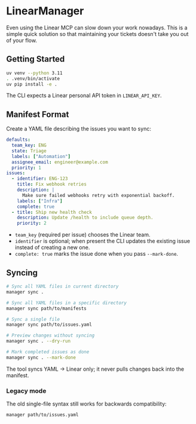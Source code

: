 # LinearManager

Even using the Linear MCP can slow down your work nowadays. This is a simple quick solution so that maintaining your tickets doesn't take you out of your flow.

## Getting Started

```bash
uv venv --python 3.11
. .venv/bin/activate
uv pip install -e .
```

The CLI expects a Linear personal API token in `LINEAR_API_KEY`.

## Manifest Format

Create a YAML file describing the issues you want to sync:

```yaml
defaults:
  team_key: ENG
  state: Triage
  labels: ["Automation"]
  assignee_email: engineer@example.com
  priority: 1
issues:
  - identifier: ENG-123
    title: Fix webhook retries
    description: |
      Make sure failed webhooks retry with exponential backoff.
    labels: ["Infra"]
    complete: true
  - title: Ship new health check
    description: Update /health to include queue depth.
    priority: 2
```

- `team_key` (required per issue) chooses the Linear team.
- `identifier` is optional; when present the CLI updates the existing issue instead of creating a new one.
- `complete: true` marks the issue done when you pass `--mark-done`.

## Syncing

```bash
# Sync all YAML files in current directory
manager sync .

# Sync all YAML files in a specific directory
manager sync path/to/manifests

# Sync a single file
manager sync path/to/issues.yaml

# Preview changes without syncing
manager sync . --dry-run

# Mark completed issues as done
manager sync . --mark-done
```

The tool syncs YAML → Linear only; it never pulls changes back into the manifest.

### Legacy mode

The old single-file syntax still works for backwards compatibility:
```bash
manager path/to/issues.yaml
```
